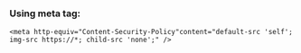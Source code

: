### Using meta tag:
```
<meta http-equiv="Content-Security-Policy"content="default-src 'self'; img-src https://*; child-src 'none';" />
```
